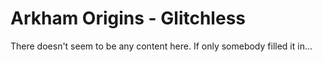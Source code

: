 # Arkham Origins - Glitchless

There doesn't seem to be any content here. If only somebody filled it in...